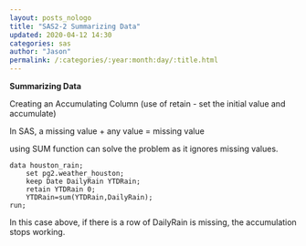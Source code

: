 ```yaml
---
layout: posts_nologo
title: "SAS2-2 Summarizing Data"
updated: 2020-04-12 14:30
categories: sas
author: "Jason"
permalink: /:categories/:year:month:day/:title.html
---
```

**Summarizing Data**

Creating an Accumulating Column (use of retain - set the initial value and accumulate)

In SAS, a missing value + any value = missing value

using SUM function can solve the problem as it ignores missing values.

```SAS
data houston_rain;
	set pg2.weather_houston;
	keep Date DailyRain YTDRain;
	retain YTDRain 0;
	YTDRain=sum(YTDRain,DailyRain);
run;
```

In this case above, if there is a row of DailyRain is missing, the accumulation stops working.

